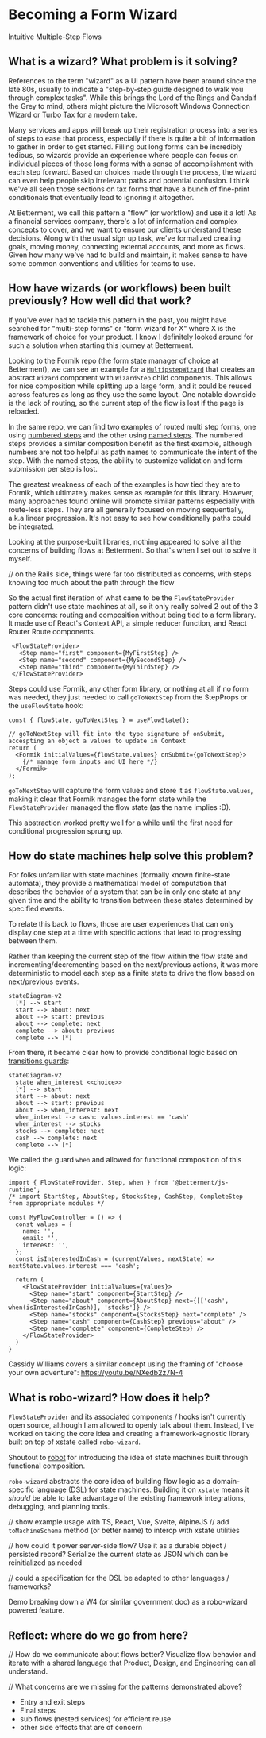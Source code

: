 # Becoming a Form Wizard

Intuitive Multiple-Step Flows

## What is a wizard? What problem is it solving?

References to the term "wizard" as a UI pattern have been around since the late 80s, usually to indicate a "step-by-step guide designed to walk you through complex tasks". While this brings the Lord of the Rings and Gandalf the Grey to mind, others might picture the Microsoft Windows Connection Wizard or Turbo Tax for a modern take.

Many services and apps will break up their registration process into a series of steps to ease that process, especially if there is quite a bit of information to gather in order to get started. Filling out long forms can be incredibly tedious, so wizards provide an experience where people can focus on individual pieces of those long forms with a sense of accomplishment with each step forward. Based on choices made through the process, the wizard can even help people skip irrelevant paths and potential confusion. I think we've all seen those sections on tax forms that have a bunch of fine-print conditionals that eventually lead to ignoring it altogether. 

At Betterment, we call this pattern a "flow" (or workflow) and use it a lot! As a financial services company, there's a lot of information and complex concepts to cover, and we want to ensure our clients understand these decisions. Along with the usual sign up task, we've formalized creating goals, moving money, connecting external accounts, and more as flows. Given how many we've had to build and maintain, it makes sense to have some common conventions and utilities for teams to use.

## How have wizards (or workflows) been built previously? How well did that work?

If you've ever had to tackle this pattern in the past, you might have searched for "multi-step forms" or "form wizard for X" where X is the framework of choice for your product. I know I definitely looked around for such a solution when starting this journey at Betterment. 

Looking to the Formik repo (the form state manager of choice at Betterment), we can see an example for a [`MultipstepWizard`](https://github.com/jaredpalmer/formik/blob/master/examples/MultistepWizard.js) that creates an abstract `Wizard` component with `WizardStep` child components. This allows for nice composition while splitting up a large form, and it could be reused across features as long as they use the same layout. One notable downside is the lack of routing, so the current step of the flow is lost if the page is reloaded.

In the same repo, we can find two examples of routed multi step forms, one using [numbered steps](https://github.com/jaredpalmer/formik/blob/master/examples/RoutedMultistepWizard.js) and the other using [named steps](https://github.com/jaredpalmer/formik/blob/master/examples/RoutedMultistepWizard2.js). The numbered steps provides a similar composition benefit as the first example, although numbers are not too helpful as path names to communicate the intent of the step. With the named steps, the ability to customize validation and form submission per step is lost. 

The greatest weakness of each of the examples is how tied they are to Formik, which ultimately makes sense as example for this library. However, many approaches found online will promote similar patterns especially with route-less steps. They are all generally focused on moving sequentially, a.k.a linear progression. It's not easy to see how conditionally paths could be integrated.

Looking at the purpose-built libraries, nothing appeared to solve all the concerns of building flows at Betterment. So that's when I set out to solve it myself.

// on the Rails side, things were far too distributed as concerns, with steps knowing too much about the path through the flow

So the actual first iteration of what came to be the `FlowStateProvider` pattern didn't use state machines at all, so it only really solved 2 out of the 3 core concerns: routing and composition without being tied to a form library. It made use of React's Context API, a simple reducer function, and React Router Route components.

```tsx
 <FlowStateProvider>
   <Step name="first" component={MyFirstStep} />
   <Step name="second" component={MySecondStep} />
   <Step name="third" component={MyThirdStep} />
 </FlowStateProvider>
```

Steps could use Formik, any other form library, or nothing at all if no form was needed, they just needed to call `goToNextStep` from the StepProps or the `useFlowState` hook:

```tsx
const { flowState, goToNextStep } = useFlowState();

// goToNextStep will fit into the type signature of onSubmit, accespting an object a values to update in Context
return (
  <Formik initialValues={flowState.values} onSubmit={goToNextStep}>
    {/* manage form inputs and UI here */}
  </Formik>
);
```

`goToNextStep` will capture the form values and store it as `flowState.values`, making it clear that Formik manages the form state while the `FlowStateProvider` managed the flow state (as the name implies :D).

This abstraction worked pretty well for a while until the first need for conditional progression sprung up.

## How do state machines help solve this problem?

For folks unfamiliar with state machines (formally known finite-state automata), they provide a mathematical model of computation that describes the behavior of a system that can be in only one state at any given time and the ability to transition between these states determined by specified events.

To relate this back to flows, those are user experiences that can only display one step at a time with specific actions that lead to progressing between them.

Rather than keeping the current step of the flow within the flow state and incrementing/decrementing based on the next/previous actions, it was more deterministic to model each step as a finite state to drive the flow based on next/previous events.

```mermaid
stateDiagram-v2
  [*] --> start
  start --> about: next
  about --> start: previous
  about --> complete: next
  complete --> about: previous
  complete --> [*]
```

From there, it became clear how to provide conditional logic based on [transitions guards](https://xstate.js.org/docs/guides/guards.html#guards-condition-functions):

```mermaid
stateDiagram-v2
  state when_interest <<choice>>
  [*] --> start
  start --> about: next
  about --> start: previous
  about --> when_interest: next
  when_interest --> cash: values.interest == 'cash'
  when_interest --> stocks
  stocks --> complete: next
  cash --> complete: next
  complete --> [*]
```

We called the guard `when` and allowed for functional composition of this logic:

```tsx
import { FlowStateProvider, Step, when } from '@betterment/js-runtime';
/* import StartStep, AboutStep, StocksStep, CashStep, CompleteStep from appropriate modules */

const MyFlowController = () => {
  const values = {
    name: '',
    email: '',
    interest: '',
  };
  const isInterestedInCash = (currentValues, nextState) => nextState.values.interest === 'cash';

  return (
    <FlowStateProvider initialValues={values}>
      <Step name="start" component={StartStep} />
      <Step name="about" component={AboutStep} next={[['cash', when(isInterestedInCash)], 'stocks']} />
      <Step name="stocks" component={StocksStep} next="complete" />
      <Step name="cash" component={CashStep} previous="about" />
      <Step name="complete" component={CompleteStep} />
    </FlowStateProvider>
  )
}
```

Cassidy Williams covers a similar concept using the framing of "choose your own adventure": https://youtu.be/NXedb2z7N-4

## What is robo-wizard? How does it help?

`FlowStateProvider` and its associated components / hooks isn't currently open source, although I am allowed to openly talk about them. Instead, I've worked on taking the core idea and creating a framework-agnostic library built on top of xstate called `robo-wizard`.

Shoutout to [robot](thisrobot.life) for introducing the idea of state machines built through functional composition.

`robo-wizard` abstracts the core idea of building flow logic as a domain-specific language (DSL) for state machines. Building it on `xstate` means it _should_ be able to take advantage of the existing framework integrations, debugging, and planning tools.

// show example usage with TS, React, Vue, Svelte, AlpineJS
// add `toMachineSchema` method (or better name) to interop with xstate utilities

// how could it power server-side flow? Use it as a durable object / persisted record? Serialize the current state as JSON which can be reinitialized as needed

// could a specification for the DSL be adapted to other languages / frameworks?

Demo breaking down a W4 (or similar government doc) as a robo-wizard powered feature.

## Reflect: where do we go from here?

// How do we communicate about flows better?
Visualize flow behavior and iterate with a shared language that Product, Design, and Engineering can all understand.

// What concerns are we missing for the patterns demonstrated above?
- Entry and exit steps
- Final steps
- sub flows (nested services) for efficient reuse
- other side effects that are of concern
